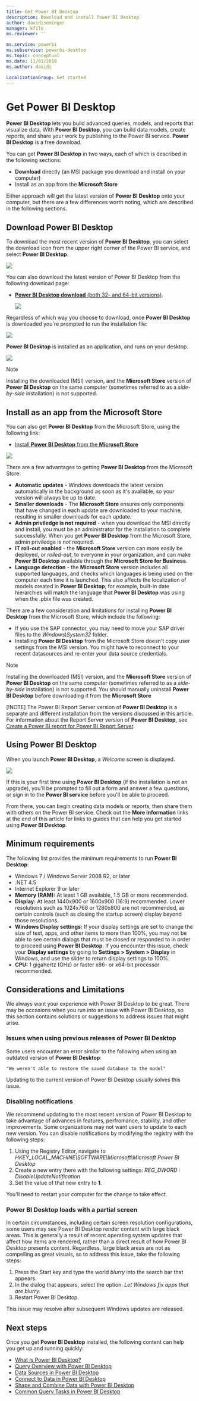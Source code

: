 ```yaml
---
title: Get Power BI Desktop
description: Download and install Power BI Desktop
author: davidiseminger
manager: kfile
ms.reviewer: ''

ms.service: powerbi
ms.subservice: powerbi-desktop
ms.topic: conceptual
ms.date: 11/01/2018
ms.author: davidi

LocalizationGroup: Get started
---
```

# Get Power BI Desktop
**Power BI Desktop** lets you build advanced queries, models, and reports that visualize data. With **Power BI Desktop**, you can build data models, create reports, and share your work by publishing to the Power BI service.  **Power BI Desktop** is a free download.

You can get **Power BI Desktop** in two ways, each of which is described in the following sections:

* **Download** directly (an MSI package you download and install on your computer)
* Install as an app from the **Microsoft Store**

Either approach will get the latest version of **Power BI Desktop** onto your computer, but there are a few differences worth noting, which are described in the following sections.

## Download Power BI Desktop
To download the most recent version of **Power BI Desktop**, you can select the download icon from the upper right corner of the Power BI service, and select **Power BI Desktop**.

![](media/desktop-get-the-desktop/getpbid_downloads.png)

You can also download the latest version of Power BI Desktop from the following download page:

* [**Power BI Desktop download** (both 32- and 64-bit versions)](https://powerbi.microsoft.com/desktop).
  
  [![](media/service-admin-power-bi-security/PBI_Security_01.png)](https://powerbi.microsoft.com/desktop)

Regardless of which way you choose to download, once **Power BI Desktop** is downloaded you're prompted to run the installation file:

![](media/desktop-get-the-desktop/getpbid_3.png)

**Power BI Desktop** is installed as an application, and runs on your desktop.

![](media/desktop-get-the-desktop/designer_gsg_install.png)

> [!NOTE]
> Installing the downloaded (MSI) version, and the **Microsoft Store** version of **Power BI Desktop** on the same computer (sometimes referred to as a *side-by-side* installation) is not supported.
> 
> 

## Install as an app from the Microsoft Store
You can also get **Power BI Desktop** from the Microsoft Store, using the following link:

* [Install **Power BI Desktop** from the **Microsoft Store**](http://aka.ms/pbidesktopstore)

![](media/desktop-get-the-desktop/getpbid_04.png)

There are a few advantages to getting **Power BI Desktop** from the Microsoft Store:

* **Automatic updates** - Windows downloads the latest version automatically in the background as soon as it's available, so your version will always be up to date.
* **Smaller downloads** - The **Microsoft Store** ensures only components that have changed in each update are downloaded to your machine, resulting in smaller downloads for each update.
* **Admin priviledge is not required** - when you download the MSI directly and install, you must be an administrator for the installation to complete successfully. When you get **Power BI Desktop** from the Microsoft Store, admin priviledge is *not* required.
* **IT roll-out enabled** - the **Microsoft Store** version can more easily be deployed, or *rolled-out*, to everyone in your organization, and can make **Power BI Desktop** available through the **Microsoft Store for Business**.
* **Language detection** - the **Microsoft Store** version includes all supported languages, and checks which languages is being used on the computer each time it is launched. This also affects the localization of models created in **Power BI Desktop**; for example, built-in date hierarchies will match the language that **Power BI Desktop** was using when the .pbix file was created.

There are a few consideration and limitations for installing **Power BI Desktop** from the Microsoft Store, which include the following:

* If you use the SAP connector, you may need to move your SAP driver files to the *Windows\System32* folder.
* Installing **Power BI Desktop** from the Microsoft Store doesn't copy user settings from the MSI version. You might have to reconnect to your recent datasources and re-enter your data source credentials. 

> [!NOTE]
> Installing the downloaded (MSI) version, and the **Microsoft Store** version of **Power BI Desktop** on the same computer (sometimes referred to as a *side-by-side* installation) is not supported. You should manually uninstall **Power BI Desktop** before downloading it from the **Microsoft Store**
> 
> [!NOTE]
> The Power BI Report Server version of **Power BI Desktop** is a separate and different installation from the versions discussed in this article. For information about the Report Server version of **Power BI Desktop**, see [Create a Power BI report for Power BI Report Server](report-server/quickstart-create-powerbi-report.md).
> 
> 

## Using Power BI Desktop
When you launch **Power BI Desktop**, a *Welcome* screen is displayed.

![](media/desktop-get-the-desktop/getpbid_05.png)

If this is your first time using **Power BI Desktop** (if the installation is not an upgrade), you'll be prompted to fill out a form and answer a few questions, or sign in to the **Power BI service** before you'll be able to proceed.

From there, you can begin creating data models or reports, then share them with others on the Power BI service. Check out the **More information** links at the end of this article for links to guides that can help you get started using **Power BI Desktop**.

## Minimum requirements
The following list provides the minimum requirements to run **Power BI Desktop**:

* Windows 7 / Windows Server 2008 R2, or later
* .NET 4.5
* Internet Explorer 9 or later
* **Memory (RAM):** At least 1 GB available, 1.5 GB or more recommended.
* **Display:** At least 1440x900 or 1600x900 (16:9) recommended. Lower resolutions such as 1024x768 or 1280x800 are not recommended, as certain controls (such as closing the startup screen) display beyond those resolutions.
* **Windows Display settings:** If your display settings are set to change the size of text, apps, and other items to more than 100%, you may not be able to see certain dialogs that must be closed or responded to in order to proceed using **Power BI Desktop**. If you encounter this issue, check your **Display settings** by going to **Settings > System > Display** in Windows, and use the slider to return display settings to 100%.
* **CPU:** 1 gigahertz (GHz) or faster x86- or x64-bit processor recommended.

## Considerations and Limitations

We always want your experience with Power BI Desktop to be great. There may be occasions when you run into an issue with Power BI Desktop, so this section contains solutions or suggestions to address issues that might arise. 

### Issues when using previous releases of Power BI Desktop

Some users encounter an error similar to the following when using an outdated version of **Power BI Desktop**: 

    "We weren't able to restore the saved database to the model" 

Updating to the current version of Power BI Desktop usually solves this issue.

### Disabling notifications
We recommend updating to the most recent version of Power BI Desktop to take advantage of advances in features, perfromance, stability, and other improvements. Some organizations may not want users to update to each new version. You can disable notifications by modifying the registry with the following steps:

1. Using the Registry Editor, navigate to *HKEY_LOCAL_MACHINE\SOFTWARE\Microsoft\Microsoft Power BI Desktop*
2. Create a new entry there with the following settings: *REG_DWORD : DisableUpdateNotification*
3. Set the value of that new entry to **1**.

You'll need to restart your computer for the change to take effect.

### Power BI Desktop loads with a partial screen

In certain circumstances, including certain screen resolution configurations, some users may see Power BI Desktop render content with large black areas. This is generally a result of recent operating system updates that affect how items are rendered, rather than a direct result of how Power BI Desktop presents content. Regardless, large black areas are not as compelling as great visuals, so to address this issue, take the following steps:

1. Press the Start key and type the world *blurry* into the search bar that appears.
2. In the dialog that appears, select the option: *Let Windows fix apps that are blurry.*
3. Restart Power BI Desktop.

This issue may resolve after subsequent Windows updates are released. 
 

## Next steps
Once you get **Power BI Desktop** installed, the following content can help you get up and running quickly:

* [What is Power BI Desktop?](desktop-what-is-desktop.md)
* [Query Overview with Power BI Desktop](desktop-query-overview.md)
* [Data Sources in Power BI Desktop](desktop-data-sources.md)
* [Connect to Data in Power BI Desktop](desktop-connect-to-data.md)
* [Shape and Combine Data with Power BI Desktop](desktop-shape-and-combine-data.md)
* [Common Query Tasks in Power BI Desktop](desktop-common-query-tasks.md)   


